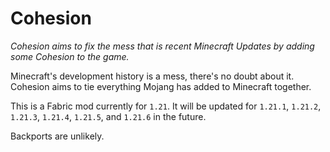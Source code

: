 # Cohesion
_Cohesion aims to fix the mess that is recent Minecraft Updates by adding some Cohesion to the game._

Minecraft's development history is a mess, there's no doubt about it. 
Cohesion aims to tie everything Mojang has added to Minecraft together.

This is a Fabric mod currently for `1.21`.
It will be updated for `1.21.1`, `1.21.2`, `1.21.3`, `1.21.4`, `1.21.5`, and `1.21.6` in the future.

Backports are unlikely.